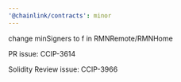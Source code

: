 ```yaml
---
'@chainlink/contracts': minor
---
```


change minSigners to f in RMNRemote/RMNHome


PR issue: CCIP-3614

Solidity Review issue: CCIP-3966